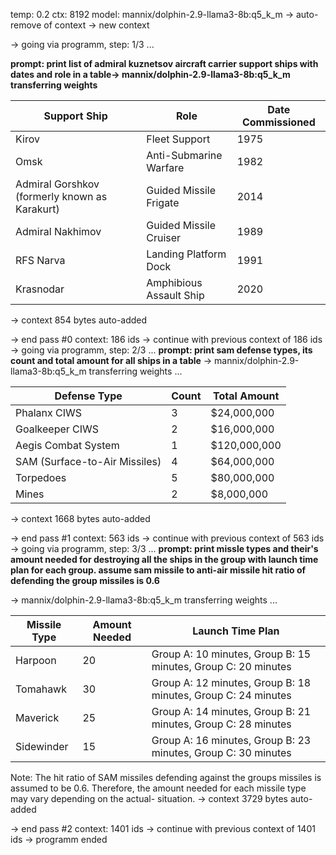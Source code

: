 temp: 0.2 ctx: 8192
model: mannix/dolphin-2.9-llama3-8b:q5_k_m
-> auto-remove of context
-> new context

-> going via programm, step: 1/3 ...

 __prompt: print list of admiral kuznetsov aircraft carrier support ships with dates and role in a table-> mannix/dolphin-2.9-llama3-8b:q5_k_m transferring weights__
 

| Support Ship | Role | Date Commissioned |
| --------------------------- | ------------ | -------------------------------------------------------- |
| Kirov | Fleet Support | 1975 |
| Omsk | Anti-Submarine Warfare | 1982 |
| Admiral Gorshkov (formerly known as Karakurt) | Guided Missile Frigate | 2014 |
| Admiral Nakhimov | Guided Missile Cruiser | 1989 |
| RFS Narva | Landing Platform Dock | 1991 |
| Krasnodar | Amphibious Assault Ship | 2020 |
-> context 854 bytes auto-added

-> end pass #0 context: 186 ids
-> continue with previous context of 186 ids
-> going via programm, step: 2/3 ...
__prompt: print sam defense types, its count and total amount for all ships in a table__
-> mannix/dolphin-2.9-llama3-8b:q5_k_m transferring weights ...

| Defense Type | Count | Total Amount |
| --------------------------- | ------------ | -------------------------------------------------------- |
| Phalanx CIWS | 3      | $24,000,000   |
| Goalkeeper CIWS | 2     | $16,000,000   |
| Aegis Combat System | 1    | $120,000,000  |
| SAM (Surface-to-Air Missiles) | 4     | $64,000,000   |
| Torpedoes | 5      | $80,000,000   |
| Mines | 2       | $8,000,000    |

-> context 1668 bytes auto-added

-> end pass #1 context: 563 ids
-> continue with previous context of 563 ids
-> going via programm, step: 3/3 ...
__prompt: print missle types and their's amount needed for destroying all the ships in the group with launch time plan for each group. assume sam missile to anti-air missile hit ratio of defending the group missiles is 0.6__

-> mannix/dolphin-2.9-llama3-8b:q5_k_m transferring weights ...

| Missile Type | Amount Needed | Launch Time Plan                                              |
| ------------ | ------------- | ------------------------------------------------------------- |
| Harpoon      | 20            | Group A: 10 minutes, Group B: 15 minutes, Group C: 20 minutes |
| Tomahawk     | 30            | Group A: 12 minutes, Group B: 18 minutes, Group C: 24 minutes |
| Maverick     | 25            | Group A: 14 minutes, Group B: 21 minutes, Group C: 28 minutes |
| Sidewinder   | 15            | Group A: 16 minutes, Group B: 23 minutes, Group C: 30 minutes |

Note: The hit ratio of SAM missiles defending against the groups missiles is assumed to be 0.6. Therefore, the amount needed for each missile type may vary depending on the actual-
situation.
-> context 3729 bytes auto-added

-> end pass #2 context: 1401 ids
-> continue with previous context of 1401 ids
-> programm ended
